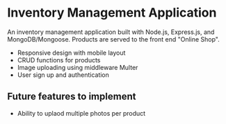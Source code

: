 # Inventory Management Application


An inventory management application built with Node.js, Express.js, and MongoDB/Mongoose. Products are served to the front end "Online Shop".

* Responsive design with mobile layout
* CRUD functions for products
* Image uploading using middleware Multer
* User sign up and authentication

## Future features to implement

* Ability to uplaod multiple photos per product